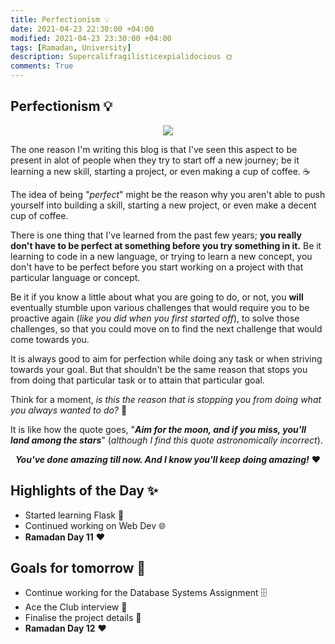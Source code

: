 ```yaml
---
title: Perfectionism 💡
date: 2021-04-23 22:30:00 +04:00
modified: 2021-04-23 23:30:00 +04:00
tags: [Ramadan, University]
description: Supercalifragilisticexpialidocious 🌞
comments: True
---
```


## Perfectionism 💡

<p align="center">
  <img src="https://i.postimg.cc/zXg0ChRm/Capture.jpg"/>
</p>

The one reason I'm writing this blog is that I've seen this aspect to be present in alot of people when they try to start off a new journey; be it learning a new skill, starting a project, or even making a cup of coffee. ☕️

The idea of being "*perfect*" might be the reason why you aren't able to push yourself into building a skill, starting a new project, or even make a decent cup of coffee.

There is one thing that I've learned from the past few years; **you really don't have to be perfect at something before you try something in it.** Be it learning to code in a new language, or trying to learn a new concept, you don't have to be perfect before you start working on a project with that particular language or concept. 

Be it if you know a little about what you are going to do, or not, you **will** eventually stumble upon various challenges that would require you to be proactive again (*like you did when you first started off*), to solve those challenges, so that you could move on to find the next challenge that would come towards you. 

It is always good to aim for perfection while doing any task or when striving towards your goal. But that shouldn't be the same reason that stops you from doing that particular task or to attain that particular goal. 

Think for a moment, *is this the reason that is stopping you from doing what you always wanted to do?* 🤔

It is like how the quote goes, "<strong><em>Aim for the moon, and if you miss, you'll land among the stars</em></strong>" (*although I find this quote astronomically incorrect*).

<p align="center">
  <strong><em>You've done amazing till now. And I know you'll keep doing amazing!</em></strong> ♥️
</p>

## Highlights of the Day ✨
- Started learning Flask 🐍
- Continued working on Web Dev 🌐
- **Ramadan Day 11** ❤️

## Goals for tomorrow 📝
- Continue working for the Database Systems Assignment 🗄
- Ace the Club interview 💯
- Finalise the project details 📝
- **Ramadan Day 12** ❤️
